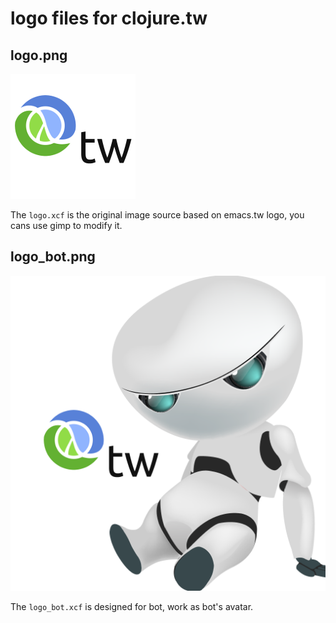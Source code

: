# logo files for clojure.tw

## logo.png

![logo.png](https://raw.githubusercontent.com/clojure-tw/logo/master/logo.png)

The `logo.xcf` is the original image source based on emacs.tw logo, you cans use gimp to modify it.

## logo_bot.png

![logo_bot.png](https://raw.githubusercontent.com/clojure-tw/logo/master/logo_bot.png)

The `logo_bot.xcf` is designed for bot, work as bot's avatar.
